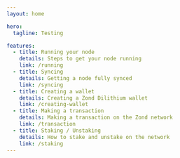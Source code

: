 ```yaml
---
layout: home

hero:
  tagline: Testing

features:
  - title: Running your node
    details: Steps to get your node running
    link: /running
  - title: Syncing
    details: Getting a node fully synced
    link: /syncing
  - title: Creating a wallet
    details: Creating a Zond Dilithium wallet
    link: /creating-wallet
  - title: Making a transaction
    details: Making a transaction on the Zond network
    link: /transaction
  - title: Staking / Unstaking
    details: How to stake and unstake on the network
    link: /staking
---
```

